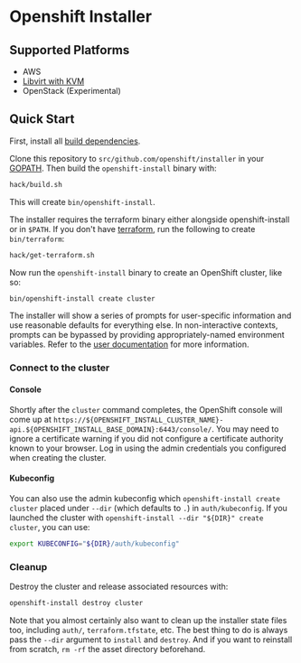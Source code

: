 # Openshift Installer

## Supported Platforms

* AWS
* [Libvirt with KVM](docs/dev/libvirt-howto.md)
* OpenStack (Experimental)

## Quick Start

First, install all [build dependencies](docs/dev/dependencies.md).

Clone this repository to `src/github.com/openshift/installer` in your [GOPATH](https://golang.org/cmd/go/#hdr-GOPATH_environment_variable). Then build the `openshift-install` binary with:

```sh
hack/build.sh
```

This will create `bin/openshift-install`.

The installer requires the terraform binary either alongside openshift-install or in `$PATH`.
If you don't have [terraform](https://www.terraform.io/), run the following to create `bin/terraform`:

```sh
hack/get-terraform.sh
```

Now run the `openshift-install` binary to create an OpenShift cluster, like so:

```sh
bin/openshift-install create cluster
```

The installer will show a series of prompts for user-specific information and use reasonable defaults for everything else. In non-interactive contexts, prompts can be bypassed by providing appropriately-named environment variables. Refer to the [user documentation](docs/user) for more information.

### Connect to the cluster

#### Console

Shortly after the `cluster` command completes, the OpenShift console will come up at `https://${OPENSHIFT_INSTALL_CLUSTER_NAME}-api.${OPENSHIFT_INSTALL_BASE_DOMAIN}:6443/console/`.
You may need to ignore a certificate warning if you did not configure a certificate authority known to your browser.
Log in using the admin credentials you configured when creating the cluster.

#### Kubeconfig

You can also use the admin kubeconfig which `openshift-install create cluster` placed under `--dir` (which defaults to `.`) in `auth/kubeconfig`.
If you launched the cluster with `openshift-install --dir "${DIR}" create cluster`, you can use:

```sh
export KUBECONFIG="${DIR}/auth/kubeconfig"
```

### Cleanup

Destroy the cluster and release associated resources with:

```sh
openshift-install destroy cluster
```

Note that you almost certainly also want to clean up the installer state files too, including `auth/`, `terraform.tfstate`, etc.
The best thing to do is always pass the `--dir` argument to `install` and `destroy`.
And if you want to reinstall from scratch, `rm -rf` the asset directory beforehand.
